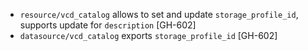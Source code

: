 * `resource/vcd_catalog` allows to set and update `storage_profile_id`, supports update for `description` [GH-602]
* `datasource/vcd_catalog` exports `storage_profile_id` [GH-602]